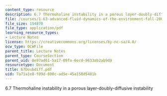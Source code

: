 ```yaml
---
content_type: resource
description: 6.7 Thermohaline instability in a porous layer-doubly-diffusive instability
file: /courses/1-63-advanced-fluid-dynamics-of-the-environment-fall-2002/7a71a1e8f09d000cad5e45a158d5481b_67Doubdiff.pdf
file_size: 154870
file_type: application/pdf
learning_resource_types:
- Lecture Notes
license: https://creativecommons.org/licenses/by-nc-sa/4.0/
ocw_type: OCWFile
parent_title: Lecture Notes
parent_type: CourseSection
parent_uid: 8e97ad61-5a17-09fa-6ecd-9633ab2ab9d9
resourcetype: Document
title: 67Doubdiff.pdf
uid: 7a71a1e8-f09d-000c-ad5e-45a158d5481b
---
```

6.7 Thermohaline instability in a porous layer-doubly-diffusive instability